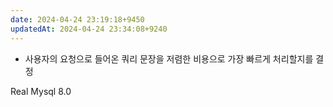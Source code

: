 ```yaml
---
date: 2024-04-24 23:19:18+9450
updatedAt: 2024-04-24 23:34:08+9240
---
```

- 사용자의 요청으로 들어온 쿼리 문장을 저렴한 비용으로 가장 빠르게 처리할지를 결정


Real Mysql 8.0